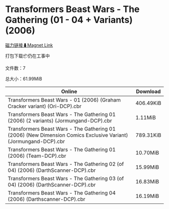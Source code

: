 # Transformers Beast Wars - The Gathering (01 - 04 + Variants) (2006)

[磁力链接⬇Magnet Link](magnet:?xt=urn:btih:2441f9e2178e3b17c5b786234c590d60f1b76abe&dn=Transformers%20Beast%20Wars%20-%20The%20Gathering%20%2801%20-%2004%20%2B%20Variants%29%20%282006%29)

打包下载📦仍在工事中

文件数：7

总大小：61.99MiB

Online | Download
--- | ---
Transformers Beast Wars  - 01 (2006) (Graham Cracker variant) (Ori-DCP).cbr | 406.49KiB
Transformers Beast Wars - The Gathering 01 (2006) (2 variants) (Jormungand-DCP).cbr | 1.11MiB
Transformers Beast Wars - The Gathering 01 (2006) (New Dimension Comics Exclusive Variant) (Jormungand-DCP).cbr | 789.31KiB
Transformers Beast Wars - The Gathering 01 (2006) (Team-DCP).cbr | 10.70MiB
Transformers Beast Wars - The Gathering 02 (of 04) (2006) (DarthScanner-DCP).cbr | 15.99MiB
Transformers Beast Wars - The Gathering 03 (of 04) (2006) (DarthScanner-DCP).cbr | 16.83MiB
Transformers Beast Wars - The Gathering 04 (2006) (Darthscanner-DCP).cbr | 16.19MiB